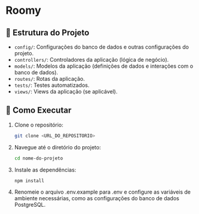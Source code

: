 # Roomy

## 📂 Estrutura do Projeto

- `config/`: Configurações do banco de dados e outras configurações do projeto.
- `controllers/`: Controladores da aplicação (lógica de negócio).
- `models/`: Modelos da aplicação (definições de dados e interações com o banco de dados).
- `routes/`: Rotas da aplicação.
- `tests/`: Testes automatizados.
- `views/`: Views da aplicação (se aplicável).

## 🚀 Como Executar

1. Clone o repositório:
    ```sh
    git clone <URL_DO_REPOSITORIO>
    ```
2. Navegue até o diretório do projeto:
    ```sh
    cd nome-do-projeto
    ```
3. Instale as dependências:
    ```sh
    npm install
    ```
4. Renomeie o arquivo .env.example para .env e configure as variáveis de ambiente necessárias, como as configurações do banco de dados PostgreSQL.
